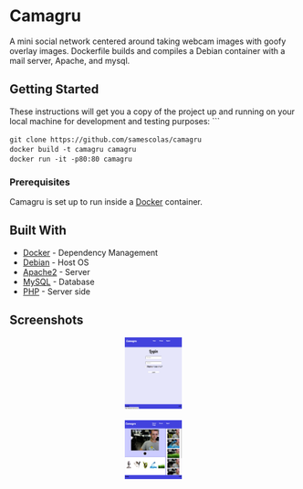 
# Camagru

A mini social network centered around taking webcam images with goofy overlay images. Dockerfile builds and compiles a Debian container with a mail server, Apache, and mysql.

## Getting Started

These instructions will get you a copy of the project up and running on your local machine for development and testing purposes: ```

`git clone https://github.com/samescolas/camagru`<br />
`docker build -t camagru camagru`<br />
`docker run -it -p80:80 camagru`

### Prerequisites

Camagru is set up to run inside a [Docker](https://docs.docker.com/engine/installation/) container.

## Built With

* [Docker](https://www.docker.com/) - Dependency Management
* [Debian](https://www.debian.org/) - Host OS
* [Apache2](https://www.apache.org/) - Server
* [MySQL](https://www.mysql.com/) - Database
* [PHP](http://php.net/) - Server side

## Screenshots

<div style="text-align:center">
  <img src="https://raw.githubusercontent.com/samescolas/camagru/master/login.png" width="20%" />
</div>

<br />

<div style="text-align:center;width:100%">
  <img src="https://raw.githubusercontent.com/samescolas/camagru/master/home.png" width="20%" />
</div>
